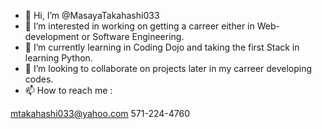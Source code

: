 - 👋 Hi, I’m @MasayaTakahashi033
- 👀 I’m interested in working on getting a carreer either in Web-development or Software Engineering.
- 🌱 I’m currently learning in Coding Dojo and taking the first Stack in learning Python.
- 💞️ I’m looking to collaborate on projects later in my carreer developing codes.
- 📫 How to reach me :

mtakahashi033@yahoo.com
571-224-4760

<!---
MasayaTakahashi033/MasayaTakahashi033 is a ✨ special ✨ repository because its `README.md` (this file) appears on your GitHub profile.
You can click the Preview link to take a look at your changes.
--->
